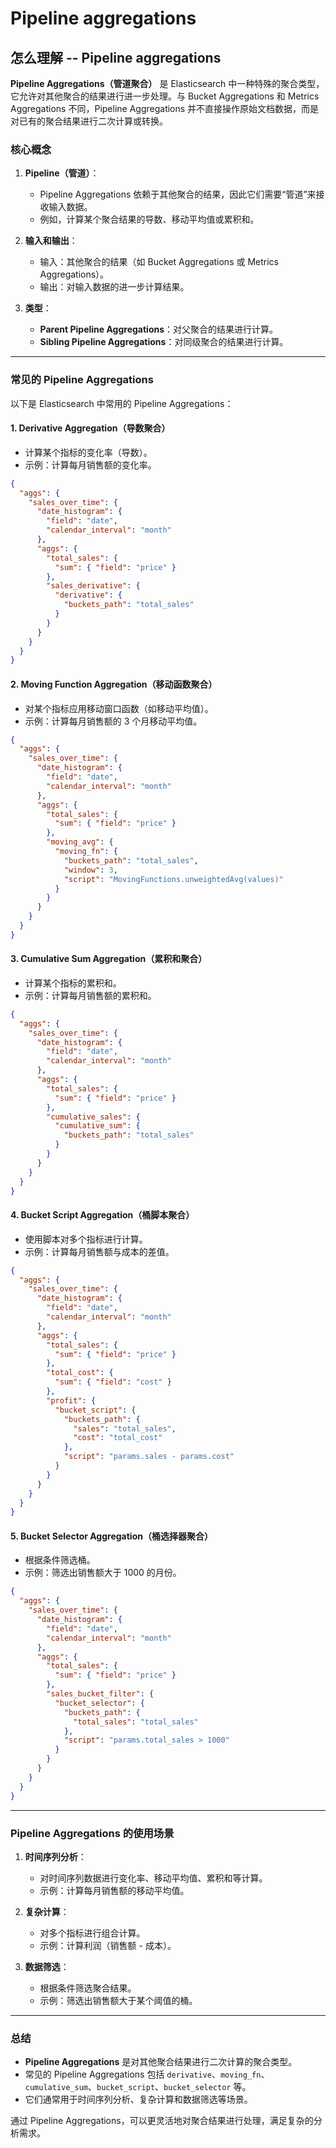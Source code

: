 # Pipeline aggregations
## 怎么理解 -- Pipeline aggregations
**Pipeline Aggregations（管道聚合）** 是 Elasticsearch 中一种特殊的聚合类型，它允许对其他聚合的结果进行进一步处理。与 Bucket Aggregations 和 Metrics Aggregations 不同，Pipeline Aggregations 并不直接操作原始文档数据，而是对已有的聚合结果进行二次计算或转换。

### 核心概念
1. **Pipeline（管道）**：
   - Pipeline Aggregations 依赖于其他聚合的结果，因此它们需要“管道”来接收输入数据。
   - 例如，计算某个聚合结果的导数、移动平均值或累积和。

2. **输入和输出**：
   - 输入：其他聚合的结果（如 Bucket Aggregations 或 Metrics Aggregations）。
   - 输出：对输入数据的进一步计算结果。

3. **类型**：
   - **Parent Pipeline Aggregations**：对父聚合的结果进行计算。
   - **Sibling Pipeline Aggregations**：对同级聚合的结果进行计算。

---

### 常见的 Pipeline Aggregations
以下是 Elasticsearch 中常用的 Pipeline Aggregations：

#### 1. **Derivative Aggregation（导数聚合）**
   - 计算某个指标的变化率（导数）。
   - 示例：计算每月销售额的变化率。
   ```json
   {
     "aggs": {
       "sales_over_time": {
         "date_histogram": {
           "field": "date",
           "calendar_interval": "month"
         },
         "aggs": {
           "total_sales": {
             "sum": { "field": "price" }
           },
           "sales_derivative": {
             "derivative": {
               "buckets_path": "total_sales"
             }
           }
         }
       }
     }
   }
   ```

#### 2. **Moving Function Aggregation（移动函数聚合）**
   - 对某个指标应用移动窗口函数（如移动平均值）。
   - 示例：计算每月销售额的 3 个月移动平均值。
   ```json
   {
     "aggs": {
       "sales_over_time": {
         "date_histogram": {
           "field": "date",
           "calendar_interval": "month"
         },
         "aggs": {
           "total_sales": {
             "sum": { "field": "price" }
           },
           "moving_avg": {
             "moving_fn": {
               "buckets_path": "total_sales",
               "window": 3,
               "script": "MovingFunctions.unweightedAvg(values)"
             }
           }
         }
       }
     }
   }
   ```

#### 3. **Cumulative Sum Aggregation（累积和聚合）**
   - 计算某个指标的累积和。
   - 示例：计算每月销售额的累积和。
   ```json
   {
     "aggs": {
       "sales_over_time": {
         "date_histogram": {
           "field": "date",
           "calendar_interval": "month"
         },
         "aggs": {
           "total_sales": {
             "sum": { "field": "price" }
           },
           "cumulative_sales": {
             "cumulative_sum": {
               "buckets_path": "total_sales"
             }
           }
         }
       }
     }
   }
   ```

#### 4. **Bucket Script Aggregation（桶脚本聚合）**
   - 使用脚本对多个指标进行计算。
   - 示例：计算每月销售额与成本的差值。
   ```json
   {
     "aggs": {
       "sales_over_time": {
         "date_histogram": {
           "field": "date",
           "calendar_interval": "month"
         },
         "aggs": {
           "total_sales": {
             "sum": { "field": "price" }
           },
           "total_cost": {
             "sum": { "field": "cost" }
           },
           "profit": {
             "bucket_script": {
               "buckets_path": {
                 "sales": "total_sales",
                 "cost": "total_cost"
               },
               "script": "params.sales - params.cost"
             }
           }
         }
       }
     }
   }
   ```

#### 5. **Bucket Selector Aggregation（桶选择器聚合）**
   - 根据条件筛选桶。
   - 示例：筛选出销售额大于 1000 的月份。
   ```json
   {
     "aggs": {
       "sales_over_time": {
         "date_histogram": {
           "field": "date",
           "calendar_interval": "month"
         },
         "aggs": {
           "total_sales": {
             "sum": { "field": "price" }
           },
           "sales_bucket_filter": {
             "bucket_selector": {
               "buckets_path": {
                 "total_sales": "total_sales"
               },
               "script": "params.total_sales > 1000"
             }
           }
         }
       }
     }
   }
   ```

---

### Pipeline Aggregations 的使用场景
1. **时间序列分析**：
   - 对时间序列数据进行变化率、移动平均值、累积和等计算。
   - 示例：计算每月销售额的移动平均值。

2. **复杂计算**：
   - 对多个指标进行组合计算。
   - 示例：计算利润（销售额 - 成本）。

3. **数据筛选**：
   - 根据条件筛选聚合结果。
   - 示例：筛选出销售额大于某个阈值的桶。

---

### 总结
- **Pipeline Aggregations** 是对其他聚合结果进行二次计算的聚合类型。
- 常见的 Pipeline Aggregations 包括 `derivative`、`moving_fn`、`cumulative_sum`、`bucket_script`、`bucket_selector` 等。
- 它们通常用于时间序列分析、复杂计算和数据筛选等场景。

通过 Pipeline Aggregations，可以更灵活地对聚合结果进行处理，满足复杂的分析需求。